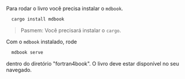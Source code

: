 
Para rodar o livro você precisa instalar o `mdbook`. 

```bash
  cargo install mdbook
``` 
>Pasmem: Você precisará instalar o `cargo`.

Com o `mdbook` instalado, rode
```bash
  mdbook serve 
```
dentro do diretório "fortran4book". O livro deve estar disponível no seu navegado.
